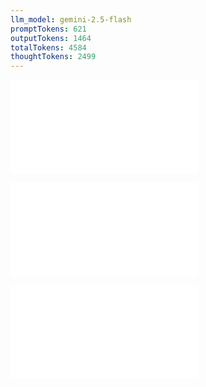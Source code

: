 ```yaml
---
llm_model: gemini-2.5-flash
promptTokens: 621
outputTokens: 1464
totalTokens: 4584
thoughtTokens: 2499
---
```


![@](steps/file.3e74d84a.md)

![@](steps/prompt.285b02f2.md)

![@](steps/response.01420941.md)